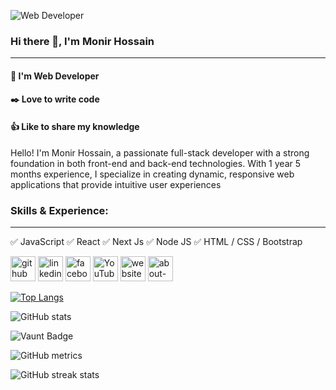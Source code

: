 ![Web Developer](https://media.licdn.com/dms/image/v2/D4D16AQG1hDY-LKGyJA/profile-displaybackgroundimage-shrink_350_1400/profile-displaybackgroundimage-shrink_350_1400/0/1724042952918?e=1729728000&v=beta&t=FDQlCQLDGdXkWrbdKdulHcLMctVCLHgvONjQ4BFRQoc)

### Hi there 👋, I'm Monir Hossain
---
#### 💼 I'm Web Developer
#### ✒️ Love to write code
#### 👍 Like to share my knowledge

Hello! I'm Monir Hossain, a passionate full-stack developer with a strong foundation in both front-end and back-end technologies. With 1 year 5 months experience, I specialize in creating dynamic, responsive web applications that provide intuitive user experiences

### Skills & Experience:
---
✅ JavaScript
✅ React
✅ Next Js
✅ Node JS
✅ HTML / CSS / Bootstrap 
 
[<img src='https://cdn.jsdelivr.net/npm/simple-icons@3.0.1/icons/github.svg' alt='github' height='40'>](https://github.com/monir-hossaien)  [<img src='https://cdn.jsdelivr.net/npm/simple-icons@3.0.1/icons/linkedin.svg' alt='linkedin' height='40'>](https://www.linkedin.com/in/monir-hossaien/)  [<img src='https://cdn.jsdelivr.net/npm/simple-icons@3.0.1/icons/facebook.svg' alt='facebook' height='40'>](https://www.facebook.com//MonirHossain20230)  [<img src='https://cdn.jsdelivr.net/npm/simple-icons@3.0.1/icons/youtube.svg' alt='YouTube' height='40'>](https://www.youtube.com/channel/Hossain-yk7iz)  [<img src='https://cdn.jsdelivr.net/npm/simple-icons@3.0.1/icons/icloud.svg' alt='website' height='40'>](www.monirh.com)  [<img src='https://cdn.jsdelivr.net/npm/simple-icons@3.0.1/icons/about-dot-me.svg' alt='about-dot-me' height='40'>](www.monirh.com)  

[![Top Langs](https://github-readme-stats.vercel.app/api/top-langs/?username=monir-hossaien)](https://github.com/anuraghazra/github-readme-stats)

![GitHub stats](https://github-readme-stats.vercel.app/api?username=monir-hossaien&show_icons=true&count_private=true)  

![Vaunt Badge](https://api.vaunt.dev/v1/github/entities/monir-hossaien/contributions?format=svg&private=true)  

![GitHub metrics](https://metrics.lecoq.io/monir-hossaien)  

![GitHub streak stats](https://streak-stats.demolab.com/?user=monir-hossaien)  

